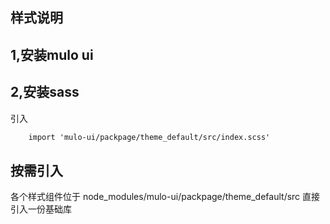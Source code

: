 ## 样式说明

## 1,安装mulo ui

## 2,安装sass
引入 
```html
    import 'mulo-ui/packpage/theme_default/src/index.scss'
```

## 按需引入
各个样式组件位于 node_modules/mulo-ui/packpage/theme_default/src
直接引入一份基础库





